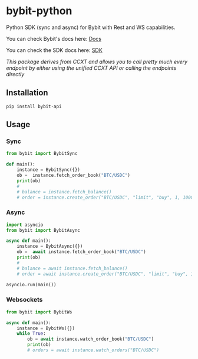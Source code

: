 # bybit-python
Python SDK (sync and async) for Bybit with Rest and WS capabilities.

You can check Bybit's docs here: [Docs](https://bybit.com/apidocs1)


You can check the SDK docs here: [SDK](https://docs.ccxt.com/#/exchanges/bybit)

*This package derives from CCXT and allows you to call pretty much every endpoint by either using the unified CCXT API or calling the endpoints directly*

## Installation

```
pip install bybit-api
```

## Usage

### Sync

```Python
from bybit import BybitSync

def main():
    instance = BybitSync({})
    ob =  instance.fetch_order_book("BTC/USDC")
    print(ob)
    #
    # balance = instance.fetch_balance()
    # order = instance.create_order("BTC/USDC", "limit", "buy", 1, 100000)
```

### Async

```Python
import asyncio
from bybit import BybitAsync

async def main():
    instance = BybitAsync({})
    ob =  await instance.fetch_order_book("BTC/USDC")
    print(ob)
    #
    # balance = await instance.fetch_balance()
    # order = await instance.create_order("BTC/USDC", "limit", "buy", 1, 100000)

asyncio.run(main())
```

### Websockets

```Python
from bybit import BybitWs

async def main():
    instance = BybitWs({})
    while True:
        ob = await instance.watch_order_book("BTC/USDC")
        print(ob)
        # orders = await instance.watch_orders("BTC/USDC")
```

